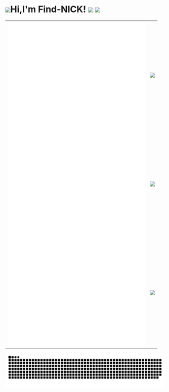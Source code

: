 <h1><img src="https://user-images.githubusercontent.com/116571277/215028669-a9c5ff78-ac58-4c72-bf96-767f331495b3.png">Hi,I'm Find-NICK!   <img src="https://img.shields.io/github/stars/Find-NICK/Find-NICK.svg" /> <img src="https://img.shields.io/github/followers/Find-NICK.svg?style=flat&label=follower" /></h1>

<!---
<img src="https://raw.githubusercontent.com/Find-NICK/Find-NICK/main/src/greetings.gif" />
--->
<table>
    <tr align="center">
        <td rowspan="3">
            <img src="https://raw.githubusercontent.com/Find-NICK/Find-NICK/main/github-metrics.svg">
        </td>
        <td>
            <img src="https://github-readme-stats.vercel.app/api?username=Find-NICK">
        </td>
    </tr>
    <tr align="center">
        <td>
            <img src="https://github-readme-stats.vercel.app/api/top-langs/?username=Find-NICK&langs_count=10">
        </td>
    </tr>
    <tr align="center">
        <td>
            <img src="https://quotes-github-readme.vercel.app/api">
        </td>
    </tr>
</table>


<img src="https://raw.githubusercontent.com/Find-NICK/Find-NICK/output/github-contribution-grid-snake.svg" />




<!---
Find-NICK/Find-NICK is a ✨ special ✨ repository because its `README.md` (this file) appears on your GitHub profile.
You can click the Preview link to take a look at your changes.
--->
